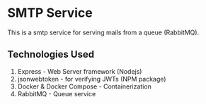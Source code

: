 # SMTP Service

This is a smtp service for serving mails from a queue (RabbitMQ).

## Technologies Used

1. Express - Web Server framework (Nodejs)
2. jsonwebtoken - for verifying JWTs (NPM package)
3. Docker & Docker Compose - Containerization
4. RabbitMQ - Queue service

